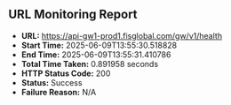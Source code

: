 ## URL Monitoring Report

- **URL:** https://api-gw1-prod1.fisglobal.com/gw/v1/health
- **Start Time:** 2025-06-09T13:55:30.518828
- **End Time:** 2025-06-09T13:55:31.410786
- **Total Time Taken:** 0.891958 seconds
- **HTTP Status Code:** 200
- **Status:** Success
- **Failure Reason:** N/A
